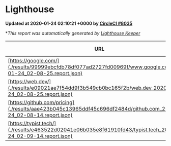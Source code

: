 
# Lighthouse

**Updated at 2020-01-24 02:10:21 +0000 by [CircleCI #8035](https://circleci.com/gh/ItinerisLtd/lighthouse-keeper-example/8035)**

**This report was automatically generated by [Lighthouse Keeper](https://github.com/itinerisltd/lighthouse-keeper)*

| URL | Performance | Accessibility | Best Practices | SEO | PWA | Updated At |
| --- | --- | --- | --- | --- | --- | --- |
| [https://google.com/](./results/99999ebcfdb78df077ad2727fd00969f/www.google.com_2020-01-24_02-08-25.report.json) | 0.93 | 0.86 | 0.93 | 0.92 | 0.56 | 2020-01-24T02:08:25.722Z |
| [https://web.dev/](./results/e09021ae7f54dd9f3b549cb0bc165f2b/web.dev_2020-01-24_02-08-25.report.json) | 0.94 | 0.88 | 1 | 1 | 0.93 | 2020-01-24T02:08:25.520Z |
| [https://github.com/pricing](./results/aae423b045c13965ddf45c696df2484d/github.com_2020-01-24_02-08-14.report.json) | 0.88 | 0.93 | 0.93 | 0.92 | 0.56 | 2020-01-24T02:08:14.488Z |
| [https://typist.tech/](./results/e463522d02041e06b035e8f61910fd43/typist.tech_2020-01-24_02-09-14.report.json) | 0.98 | 0.92 | 0.79 | 1 | 0.59 | 2020-01-24T02:09:14.109Z |
